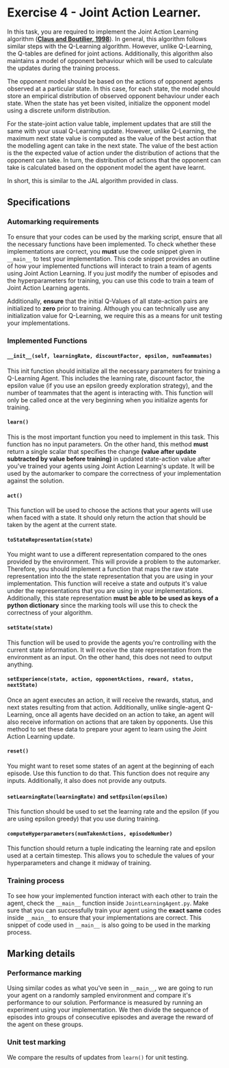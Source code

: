 # Exercise 4 - Joint Action Learner.

In this task, you are required to implement the Joint Action Learning algorithm ([**Claus and Boutilier, 1998**](https://www.aaai.org/Papers/AAAI/1998/AAAI98-106.pdf)). In general, this algorithm follows similar steps with the Q-Learning algorithm. However, unlike Q-Learning, the Q-tables are defined for joint actions. Additionally, this algorithm also maintains a model of opponent behaviour which will be used to calculate the updates during the training process. 

The opponent model should be based on the actions of opponent agents observed at a particular state. In this case, for each state, the model should store an empirical distribution of observed opponent behaviour under each state. When the state has yet been visited, initialize the opponent model using a discrete uniform distribution.

For the state-joint action value table, implement updates that are still the same with your usual Q-Learning update. However, unlike Q-Learning, the maximum next state value is computed as the value of the best action that the modelling agent can take in the next state. The value of the best action is the the expected value of action under the distribution of actions that the opponent can take. In turn, the distribution of actions that the opponent can take is calculated based on the opponent model the agent have learnt.

In short, this is similar to the JAL algorithm provided in class.

## Specifications
### Automarking requirements
To ensure that your codes can be used by the marking script, ensure that all the necessary functions have been implemented. To check whether these implementations are correct, you **must** use the code snippet given in `__main__` to test your implementation. This code snippet provides an outline of how your implemented functions will interact to train a team of agents using Joint Action Learning. If you just modify the number of episodes and the hyperparameters for training, you can use this code to train a team of Joint Action Learning agents.

Additionally, **ensure** that the initial Q-Values of all state-action pairs are initialized to **zero** prior to training. Although you can technically use any initialization value for Q-Learning, we require this as a means for unit testing your implementations.

### Implemented Functions
#### `__init__(self, learningRate, discountFactor, epsilon, numTeammates)`
This init function should initialize all the necessary parameters for training a Q-Learning Agent. This includes the learning rate, discount factor, the epsilon value (if you use an epsilon greedy exploration strategy), and the number of teammates that the agent is interacting with. This function will only be called once at the very beginning when you initialize agents for training.

#### `learn()`
This is the most important function you need to implement in this task. This function has no input parameters. On the other hand, this method **must** return a single scalar that specifies the change **(value after update subtracted by value before training)** in updated state-action value after you've trained your agents using Joint Action Learning's update. It will be used by the automarker to compare the correctness of your implementation against the solution.

#### `act()`
This function will be used to choose the actions that your agents will use when faced with a state. It should only return the action that should be taken by the agent at the current state.

#### `toStateRepresentation(state)`
You might want to use a different representation compared to the ones provided by the environment. This will provide a problem to the automarker. Therefore, you should implement a function that maps the raw state representation into the the state representation that you are using in your implementation. This function will receive a state and outputs it's value under the representations that you are using in your implementations. Additionally, this state representation **must be able to be used as keys of a python dictionary** since the marking tools will use this to check the correctness of your algorithm.

#### `setState(state)`
This function will be used to provide the agents you're controlling with the current state information. It will receive the state representation from the environment as an input. On the other hand, this does not need to output anything.

#### `setExperience(state, action, opponentActions, reward, status, nextState)`
Once an agent executes an action, it will receive the rewards, status, and next states resulting from that action. Additionally, unlike single-agent Q-Learning, once all agents have decided on an action to take, an agent will also receive information on actions that are taken by opponents. Use this method to set these data to prepare your agent to learn using the Joint Action Learning update.

#### `reset()`
You might want to reset some states of an agent at the beginning of each episode. Use this function to do that. This function does not require any inputs. Additionally, it also does not provide any outputs.

#### `setLearningRate(learningRate)` and `setEpsilon(epsilon)`
This function should be used to set the learning rate and the epsilon (if you are using epsilon greedy) that you use during training. 

#### `computeHyperparameters(numTakenActions, episodeNumber)`
This function should return a tuple indicating the learning rate and epsilon used at a certain timestep. This allows you to schedule the values of your hyperparameters and change it midway of training.

### Training process
To see how your implemented function interact with each other to train the agent, check the `__main__` function inside `JointLearningAgent.py`. Make sure that you can successfully train your agent using the **exact same** codes inside `__main__` to ensure that your implementations are correct. This snippet of code used in `__main__` is also going to be used in the marking process.

## Marking details
### Performance marking
Using similar codes as what you've seen in `__main__`, we are going to run your agent on a randomly sampled environment and compare it's performance to our solution. Performance is measured by running an experiment using your implementation. We then divide the sequence of episodes into groups of consecutive episodes and average the reward of the agent on these groups.

### Unit test marking
We compare the results of updates from `learn()` for unit testing.
